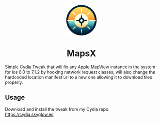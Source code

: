 <div align="center">
<img src="icon.png" width=20% height=20%>
<h1>MapsX</h1>
</div>

Simple Cydia Tweak that will fix any Apple MapView instance in the system for ios 6.0 to 7.1.2 by hooking network request classes, will also change the hardcoded location manifest url to a new one allowing it to download tiles properly.

## Usage
Download and install the tweak from my Cydia repo:
https://cydia.skyglow.es
